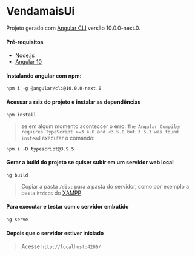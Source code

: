 # VendamaisUi

Projeto gerado com  [Angular CLI](https://github.com/angular/angular-cli) versão 10.0.0-next.0.

#### Pré-requisitos
- [Node.js](https://nodejs.org/en/download/)
- [Angular 10](https://cli.angular.io/)

#### Instalando angular com npm:

```
npm i -g @angular/cli@10.0.0-next.0
```

#### Acessar a raiz do projeto e instalar as dependências
```
npm install
```
> se em algum momento aconteccer o erro: 
>`The Angular Compiler requires TypeScript >=3.4.0 and <3.5.0 but 3.5.3 was found instead` 
> executar o comando:
```
npm i -D typescript@3.9.5
```
#### Gerar a build do projeto se quiser subir em um servidor web local
```
ng build
```
> Copiar a pasta `/dist` para a pasta do servidor, como por exemplo a pasta `htdocs` do [XAMPP](https://www.apachefriends.org/pt_br/index.html)

#### Para executar e testar com o servidor embutido
```
ng serve
```

#### Depois que o servidor estiver iniciado
> Acesse `http://localhost:4200/`

